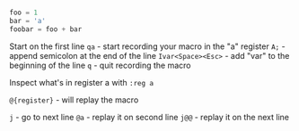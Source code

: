```javascript

foo = 1
bar = 'a'
foobar = foo + bar

```

Start on the first line
`qa` - start recording your macro in the "a" register
`A;` - append semicolon at the end of the line
`Ivar<Space><Esc>` - add "var" to the beginning of the line
`q` - quit recording the macro

Inspect what's in register a with `:reg a`

`@{register}` - will replay the macro

`j` - go to next line
`@a` - replay it on second line
`j@@` - replay it on the next line
